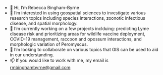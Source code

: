 - 👋 Hi, I’m Rebecca Bingham-Byrne
- 👀 I’m interested in using geospatial sciences to investigate various research topics including species interactions, zoonotic infectious disease, and spatial morphology.
- 🌱 I’m currently working on a few projects inclduing: predicting Lyme disease risk and prioritizing areas for wildlife vaccine deployment, COVID-19 management, raccoon and opossum interactions, and morphologic variation of Peromyscus.
- 💞️ I’m looking to collaborate on various topics that GIS can be used to aid in our understanding.
- 📫 If you would like to work with me, my email is rmbinghambyrne@gmail.com

<!---
rmbngham/rmbngham is a ✨ special ✨ repository because its `README.md` (this file) appears on your GitHub profile.
You can click the Preview link to take a look at your changes.
--->
